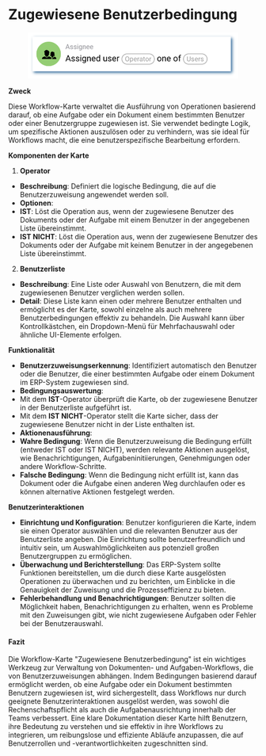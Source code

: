 # Zugewiesene Benutzerbedingung

<figure><img src="../../../.gitbook/assets/userlmn_5e16e9b23626ec1211c753fec5333513.png" alt=""><figcaption></figcaption></figure>

**Zweck**

Diese Workflow-Karte verwaltet die Ausführung von Operationen basierend darauf, ob eine Aufgabe oder ein Dokument einem bestimmten Benutzer oder einer Benutzergruppe zugewiesen ist. Sie verwendet bedingte Logik, um spezifische Aktionen auszulösen oder zu verhindern, was sie ideal für Workflows macht, die eine benutzerspezifische Bearbeitung erfordern.

**Komponenten der Karte**

1. **Operator**
* **Beschreibung**: Definiert die logische Bedingung, die auf die Benutzerzuweisung angewendet werden soll.
* **Optionen**:
* **IST**: Löst die Operation aus, wenn der zugewiesene Benutzer des Dokuments oder der Aufgabe mit einem Benutzer in der angegebenen Liste übereinstimmt.
* **IST NICHT**: Löst die Operation aus, wenn der zugewiesene Benutzer des Dokuments oder der Aufgabe mit keinem Benutzer in der angegebenen Liste übereinstimmt.
2. **Benutzerliste**
* **Beschreibung**: Eine Liste oder Auswahl von Benutzern, die mit dem zugewiesenen Benutzer verglichen werden sollen.
* **Detail**: Diese Liste kann einen oder mehrere Benutzer enthalten und ermöglicht es der Karte, sowohl einzelne als auch mehrere Benutzerbedingungen effektiv zu behandeln. Die Auswahl kann über Kontrollkästchen, ein Dropdown-Menü für Mehrfachauswahl oder ähnliche UI-Elemente erfolgen.

**Funktionalität**

* **Benutzerzuweisungserkennung**: Identifiziert automatisch den Benutzer oder die Benutzer, die einer bestimmten Aufgabe oder einem Dokument im ERP-System zugewiesen sind.
* **Bedingungsauswertung**:
* Mit dem **IST**-Operator überprüft die Karte, ob der zugewiesene Benutzer in der Benutzerliste aufgeführt ist.
* Mit dem **IST NICHT**-Operator stellt die Karte sicher, dass der zugewiesene Benutzer nicht in der Liste enthalten ist.
* **Aktionenausführung**:
* **Wahre Bedingung**: Wenn die Benutzerzuweisung die Bedingung erfüllt (entweder IST oder IST NICHT), werden relevante Aktionen ausgelöst, wie Benachrichtigungen, Aufgabeninitiierungen, Genehmigungen oder andere Workflow-Schritte.
* **Falsche Bedingung**: Wenn die Bedingung nicht erfüllt ist, kann das Dokument oder die Aufgabe einen anderen Weg durchlaufen oder es können alternative Aktionen festgelegt werden.

**Benutzerinteraktionen**

* **Einrichtung und Konfiguration**: Benutzer konfigurieren die Karte, indem sie einen Operator auswählen und die relevanten Benutzer aus der Benutzerliste angeben. Die Einrichtung sollte benutzerfreundlich und intuitiv sein, um Auswahlmöglichkeiten aus potenziell großen Benutzergruppen zu ermöglichen.
* **Überwachung und Berichterstellung**: Das ERP-System sollte Funktionen bereitstellen, um die durch diese Karte ausgelösten Operationen zu überwachen und zu berichten, um Einblicke in die Genauigkeit der Zuweisung und die Prozesseffizienz zu bieten.
* **Fehlerbehandlung und Benachrichtigungen**: Benutzer sollten die Möglichkeit haben, Benachrichtigungen zu erhalten, wenn es Probleme mit den Zuweisungen gibt, wie nicht zugewiesene Aufgaben oder Fehler bei der Benutzerauswahl.

#### Fazit

Die Workflow-Karte "Zugewiesene Benutzerbedingung" ist ein wichtiges Werkzeug zur Verwaltung von Dokumenten- und Aufgaben-Workflows, die von Benutzerzuweisungen abhängen. Indem Bedingungen basierend darauf ermöglicht werden, ob eine Aufgabe oder ein Dokument bestimmten Benutzern zugewiesen ist, wird sichergestellt, dass Workflows nur durch geeignete Benutzerinteraktionen ausgelöst werden, was sowohl die Rechenschaftspflicht als auch die Aufgabenausrichtung innerhalb der Teams verbessert. Eine klare Dokumentation dieser Karte hilft Benutzern, ihre Bedeutung zu verstehen und sie effektiv in ihre Workflows zu integrieren, um reibungslose und effiziente Abläufe anzupassen, die auf Benutzerrollen und -verantwortlichkeiten zugeschnitten sind.
